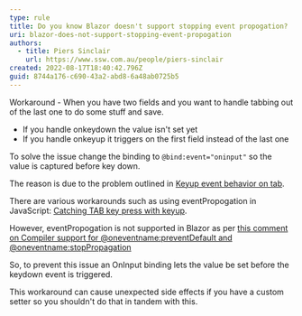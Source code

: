 ```yaml
---
type: rule
title: Do you know Blazor doesn't support stopping event propogation?
uri: blazor-does-not-support-stopping-event-propogation
authors:
  - title: Piers Sinclair
    url: https://www.ssw.com.au/people/piers-sinclair
created: 2022-08-17T18:40:42.796Z
guid: 8744a176-c690-43a2-abd8-6a48ab0725b5
---
```

Workaround - When you have two fields and you want to handle tabbing out of the last one to do some stuff and save.

* If you handle onkeydown the value isn't set yet
* If you handle onkeyup it triggers on the first field instead of the last one

<!--endintro-->

To solve the issue change the binding to `@bind:event="oninput"` so the value is captured before key down. 

The reason is due to the problem outlined in [Keyup event behavior on tab](https://stackoverflow.com/questions/18020098/keyup-event-behavior-on-tab).

There are various workarounds such as using eventPropogation in JavaScript: [Catching TAB key press with keyup](https://stackoverflow.com/questions/37144885/catching-tab-key-press-with-keyup).

However, eventPropogation is not supported in Blazor as per [this comment on Compiler support for @oneventname:preventDefault and @oneventname:stopPropagation](https://github.com/dotnet/aspnetcore/issues/14517#issuecomment-559184498)

So, to prevent this issue an OnInput binding lets the value be set before the keydown event is triggered.

This workaround can cause unexpected side effects if you have a custom setter so you shouldn't do that in tandem with this.
